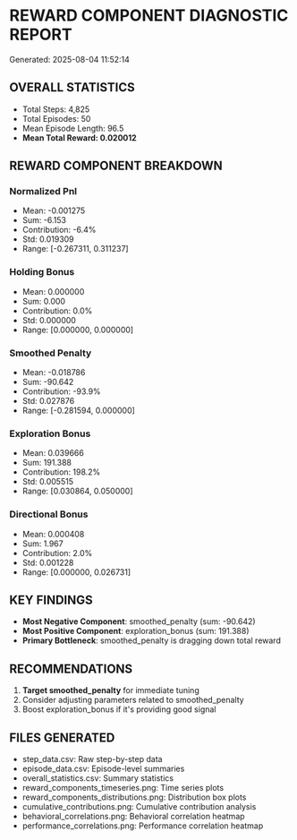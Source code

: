 # REWARD COMPONENT DIAGNOSTIC REPORT
Generated: 2025-08-04 11:52:14

## OVERALL STATISTICS
- Total Steps: 4,825
- Total Episodes: 50
- Mean Episode Length: 96.5
- **Mean Total Reward: 0.020012**

## REWARD COMPONENT BREAKDOWN
### Normalized Pnl
- Mean: -0.001275
- Sum: -6.153
- Contribution: -6.4%
- Std: 0.019309
- Range: [-0.267311, 0.311237]

### Holding Bonus
- Mean: 0.000000
- Sum: 0.000
- Contribution: 0.0%
- Std: 0.000000
- Range: [0.000000, 0.000000]

### Smoothed Penalty
- Mean: -0.018786
- Sum: -90.642
- Contribution: -93.9%
- Std: 0.027876
- Range: [-0.281594, 0.000000]

### Exploration Bonus
- Mean: 0.039666
- Sum: 191.388
- Contribution: 198.2%
- Std: 0.005515
- Range: [0.030864, 0.050000]

### Directional Bonus
- Mean: 0.000408
- Sum: 1.967
- Contribution: 2.0%
- Std: 0.001228
- Range: [0.000000, 0.026731]

## KEY FINDINGS
- **Most Negative Component**: smoothed_penalty (sum: -90.642)
- **Most Positive Component**: exploration_bonus (sum: 191.388)
- **Primary Bottleneck**: smoothed_penalty is dragging down total reward

## RECOMMENDATIONS
1. **Target smoothed_penalty** for immediate tuning
2. Consider adjusting parameters related to smoothed_penalty
3. Boost exploration_bonus if it's providing good signal

## FILES GENERATED
- step_data.csv: Raw step-by-step data
- episode_data.csv: Episode-level summaries
- overall_statistics.csv: Summary statistics
- reward_components_timeseries.png: Time series plots
- reward_components_distributions.png: Distribution box plots
- cumulative_contributions.png: Cumulative contribution analysis
- behavioral_correlations.png: Behavioral correlation heatmap
- performance_correlations.png: Performance correlation heatmap